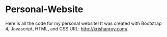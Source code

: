 # Personal-Website
Here is all the code for my personal website! It was created with Bootstrap 4, Javascript, HTML, and CSS
URL: http://krishanroy.com/
